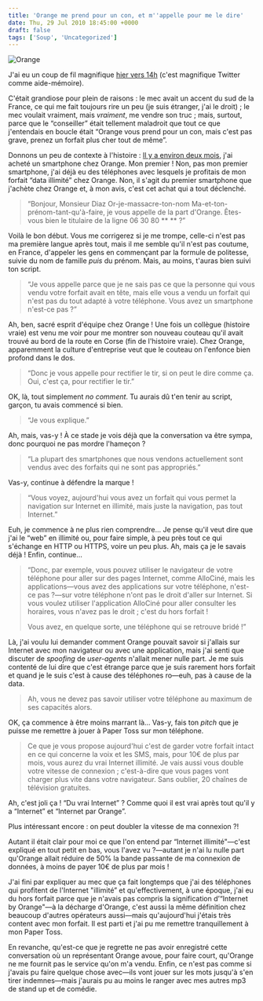 ```yaml
---
title: 'Orange me prend pour un con, et m''appelle pour me le dire'
date: Thu, 29 Jul 2010 18:45:00 +0000
draft: false
tags: ['Soup', 'Uncategorized']
---
```


![Orange](https://66.media.tumblr.com/tumblr_l6bywsUMgn1qz9g4x.png)

J'ai eu un coup de fil magnifique [hier vers 14h](http://twitter.com/madd0/status/19734518036) (c'est magnifique Twitter comme aide-mémoire).

C'était grandiose pour plein de raisons : le mec avait un accent du sud de la France, ce qui me fait toujours rire un peu (je suis étranger, j'ai le droit) ; le mec voulait vraiment, mais _vraiment_, me vendre son truc ; mais, surtout, parce que le “conseiller” était tellement maladroit que tout ce que j'entendais en boucle était “Orange vous prend pour un con, mais c'est pas grave, prenez un forfait plus cher tout de même”.

Donnons un peu de contexte à l'histoire : [Il y a environ deux mois](http://twitter.com/madd0/status/14969186443), j'ai acheté un smartphone chez Orange. Mon premier ! Non, pas mon premier smartphone, j'ai déjà eu des téléphones avec lesquels je profitais de mon forfait “data illimité” chez Orange. Non, il s'agit du premier smartphone que j'achète chez Orange et, à mon avis, c'est cet achat qui a tout déclenché.

> “Bonjour, Monsieur Diaz Or-je-massacre-ton-nom Ma-et-ton-prénom-tant-qu'à-faire, je vous appelle de la part d'Orange. Êtes-vous bien le titulaire de la ligne 06 30 80 \*\* \*\* ?”

Voilà le bon début. Vous me corrigerez si je me trompe, celle-ci n'est pas ma première langue après tout, mais il me semble qu'il n'est pas coutume, en France, d'appeler les gens en commençant par la formule de politesse, suivie du nom de famille _puis_ du prénom. Mais, au moins, t'auras bien suivi ton script.

> “Je vous appelle parce que je ne sais pas ce que la personne qui vous vendu votre forfait avait en tête, mais elle vous a vendu un forfait qui n'est pas du tout adapté à votre téléphone. Vous avez un smartphone n'est-ce pas ?”

Ah, ben, sacré esprit d'équipe chez Orange ! Une fois un collègue (histoire vraie) est venu me voir pour me montrer son nouveau couteau qu'il avait trouvé au bord de la route en Corse (fin de l'histoire vraie). Chez Orange, apparemment la culture d'entreprise veut que le couteau on l'enfonce bien profond dans le dos.

> “Donc je vous appelle pour rectifier le tir, si on peut le dire comme ça. Oui, c'est ça, pour rectifier le tir.”

OK, là, tout simplement _no comment_. Tu aurais dû t'en tenir au script, garçon, tu avais commencé si bien.

> “Je vous explique.”

Ah, mais, vas-y ! À ce stade je vois déjà que la conversation va être sympa, donc pourquoi ne pas mordre l'hameçon ?

> “La plupart des smartphones que nous vendons actuellement sont vendus avec des forfaits qui ne sont pas appropriés.”

Vas-y, continue à défendre la marque !

> “Vous voyez, aujourd'hui vous avez un forfait qui vous permet la navigation sur Internet en illimité, mais juste la navigation, pas tout Internet.”

Euh, je commence à ne plus rien comprendre… Je pense qu'il veut dire que j'ai le “web” en illimité ou, pour faire simple, à peu près tout ce qui s'échange en HTTP ou HTTPS, voire un peu plus. Ah, mais ça je le savais déjà ! Enfin, continue…

> “Donc, par exemple, vous pouvez utiliser le navigateur de votre téléphone pour aller sur des pages Internet, comme AlloCiné, mais les applications—vous avez des applications sur votre téléphone, n'est-ce pas ?—sur votre téléphone n'ont pas le droit d'aller sur Internet. Si vous voulez utiliser l'application AlloCiné pour aller consulter les horaires, vous n'avez pas le droit ; c'est du hors forfait !
> 
> Vous avez, en quelque sorte, une téléphone qui se retrouve bridé !”

Là, j'ai voulu lui demander comment Orange pouvait savoir si j'allais sur Internet avec mon navigateur ou avec une application, mais j'ai senti que discuter de _spoofing_ de _user-agents_ n'allait mener nulle part. Je me suis contenté de lui dire que c'est étrange parce que je suis rarement hors forfait et quand je le suis c'est à cause des téléphones ro—euh, pas à cause de la data.

> Ah, vous ne devez pas savoir utiliser votre téléphone au maximum de ses capacités alors.

OK, ça commence à être moins marrant là… Vas-y, fais ton _pitch_ que je puisse me remettre à jouer à Paper Toss sur mon téléphone.

> Ce que je vous propose aujourd'hui c'est de garder votre forfait intact en ce qui concerne la voix et les SMS, mais, pour 10€ de plus par mois, vous aurez du vrai Internet illimité. Je vais aussi vous double votre vitesse de connexion ; c'est-à-dire que vous pages vont charger plus vite dans votre navigateur. Sans oublier, 20 chaînes de télévision gratuites.

Ah, c'est joli ça ! “Du vrai Internet” ? Comme quoi il est vrai après tout qu'il y a “Internet” et “Internet par Orange”.

Plus intéressant encore : on peut doubler la vitesse de ma connexion ?!

Autant il était clair pour moi ce que l'on entend par “Internet illimité"—c'est expliqué en tout petit en bas, vous l'avez vu ?—autant je n'ai lu nulle part qu'Orange allait réduire de 50% la bande passante de ma connexion de données, à moins de payer 10€ de plus par mois !

J'ai fini par expliquer au mec que ça fait longtemps que j'ai des téléphones qui profitent de l'Internet "illimité” et qu'effectivement, à une époque, j'ai eu du hors forfait parce que je n'avais pas compris la signification d’“Internet by Orange"—à la décharge d'Orange, c'est aussi la même définition chez beaucoup d'autres opérateurs aussi—mais qu'aujourd'hui j'étais très content avec mon forfait. Il est parti et j'ai pu me remettre tranquillement à mon Paper Toss.

En revanche, qu'est-ce que je regrette ne pas avoir enregistré cette conversation où un représentant Orange avoue, pour faire court, qu'Orange ne me fournit pas le service qu'on m'a vendu. Enfin, ce n'est pas comme si j'avais pu faire quelque chose avec—ils vont jouer sur les mots jusqu'à s'en tirer indemnes—mais j'aurais pu au moins le ranger avec mes autres mp3 de stand up et de comédie.